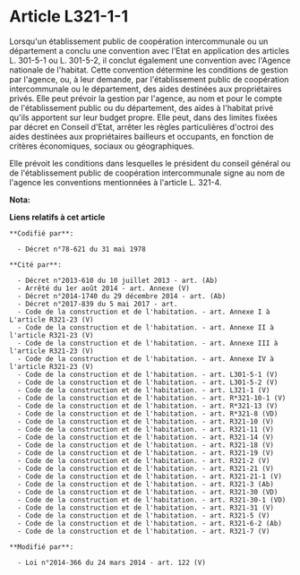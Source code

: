 # Article L321-1-1

Lorsqu'un établissement public de coopération intercommunale ou un département a conclu une convention avec l'Etat en
application des articles L. 301-5-1 ou L. 301-5-2, il conclut également une convention avec l'Agence nationale de l'habitat.
Cette convention détermine les conditions de gestion par l'agence, ou, à leur demande, par l'établissement public de
coopération intercommunale ou le département, des aides destinées aux propriétaires privés. Elle peut prévoir la gestion par
l'agence, au nom et pour le compte de l'établissement public ou du département, des aides à l'habitat privé qu'ils apportent
sur leur budget propre. Elle peut, dans des limites fixées par décret en Conseil d'Etat, arrêter les règles particulières
d'octroi des aides destinées aux propriétaires bailleurs et occupants, en fonction de critères économiques, sociaux ou
géographiques.

Elle prévoit les conditions dans lesquelles le président du conseil général ou de l'établissement public de coopération
intercommunale signe au nom de l'agence les conventions mentionnées à l'article L. 321-4.

**Nota:**



**Liens relatifs à cet article**

	**Codifié par**:

	  - Décret n°78-621 du 31 mai 1978

	**Cité par**:

	  - Décret n°2013-610 du 10 juillet 2013 - art. (Ab)
	  - Arrêté du 1er août 2014 - art. Annexe (V)
	  - Décret n°2014-1740 du 29 décembre 2014 - art. (Ab)
	  - Décret n°2017-839 du 5 mai 2017 - art.
	  - Code de la construction et de l'habitation. - art. Annexe I à L'article R321-23 (V)
	  - Code de la construction et de l'habitation. - art. Annexe II à l'article R321-23 (V)
	  - Code de la construction et de l'habitation. - art. Annexe III à l'article R321-23 (V)
	  - Code de la construction et de l'habitation. - art. Annexe IV à l'article R321-23 (V)
	  - Code de la construction et de l'habitation. - art. L301-5-1 (V)
	  - Code de la construction et de l'habitation. - art. L301-5-2 (V)
	  - Code de la construction et de l'habitation. - art. L321-1 (V)
	  - Code de la construction et de l'habitation. - art. R*321-10-1 (V)
	  - Code de la construction et de l'habitation. - art. R*321-13 (V)
	  - Code de la construction et de l'habitation. - art. R*321-8 (VD)
	  - Code de la construction et de l'habitation. - art. R321-10 (V)
	  - Code de la construction et de l'habitation. - art. R321-11 (V)
	  - Code de la construction et de l'habitation. - art. R321-14 (V)
	  - Code de la construction et de l'habitation. - art. R321-18 (V)
	  - Code de la construction et de l'habitation. - art. R321-19 (V)
	  - Code de la construction et de l'habitation. - art. R321-2 (V)
	  - Code de la construction et de l'habitation. - art. R321-21 (V)
	  - Code de la construction et de l'habitation. - art. R321-21-1 (V)
	  - Code de la construction et de l'habitation. - art. R321-3 (Ab)
	  - Code de la construction et de l'habitation. - art. R321-30 (VD)
	  - Code de la construction et de l'habitation. - art. R321-30-1 (VD)
	  - Code de la construction et de l'habitation. - art. R321-31 (V)
	  - Code de la construction et de l'habitation. - art. R321-5 (V)
	  - Code de la construction et de l'habitation. - art. R321-6-2 (Ab)
	  - Code de la construction et de l'habitation. - art. R321-7 (V)

	**Modifié par**:

	  - Loi n°2014-366 du 24 mars 2014 - art. 122 (V)
